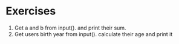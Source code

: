 # Exercises

1. Get a and b from input(). and print their sum.
2. Get users birth year from input(). calculate their age and print it